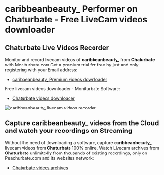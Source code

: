 # caribbeanbeauty_ Performer on Chaturbate - Free LiveCam videos downloader

## Chaturbate Live Videos Recorder

Monitor and record livecam videos of **caribbeanbeauty_** from **Chaturbate** with Moniturbate.com
Get a premium trial for free by just and only registering with your Email address:
* [caribbeanbeauty_ Premium videos downloader](https://moniturbate.com/request-demo-licence-key.html)

Free livecam videos downloader - Moniturbate Software:
* [Chaturbate videos downloader](https://moniturbate.com/moniturbate-download-software.html)

![caribbeanbeauty_ livecam videos recorder](https://peachurnet.com/templates/moniturbate-software.png)


## Capture caribbeanbeauty_ videos from the Cloud and watch your recordings on Streaming

Without the need of downloading a software, capture **caribbeanbeauty_** livecam videos from **Chaturbate** 100% online.
Watch Livecam archives from **Chaturbate** unlimitedly from thousands of existing recordings, only on Peachurbate.com and its websites network:
* [Chaturbate videos archives](https://peachurnet.com/)